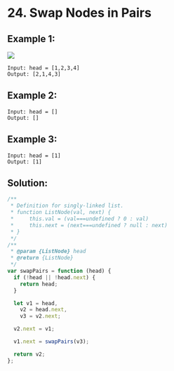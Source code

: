 # 24. Swap Nodes in Pairs

## Example 1:

![](https://assets.leetcode.com/uploads/2020/10/03/swap_ex1.jpg)

    Input: head = [1,2,3,4]
    Output: [2,1,4,3]

## Example 2:

    Input: head = []
    Output: []

## Example 3:

    Input: head = [1]
    Output: [1]

## Solution:

```javascript
/**
 * Definition for singly-linked list.
 * function ListNode(val, next) {
 *     this.val = (val===undefined ? 0 : val)
 *     this.next = (next===undefined ? null : next)
 * }
 */
/**
 * @param {ListNode} head
 * @return {ListNode}
 */
var swapPairs = function (head) {
  if (!head || !head.next) {
    return head;
  }

  let v1 = head,
    v2 = head.next,
    v3 = v2.next;

  v2.next = v1;

  v1.next = swapPairs(v3);

  return v2;
};
```
